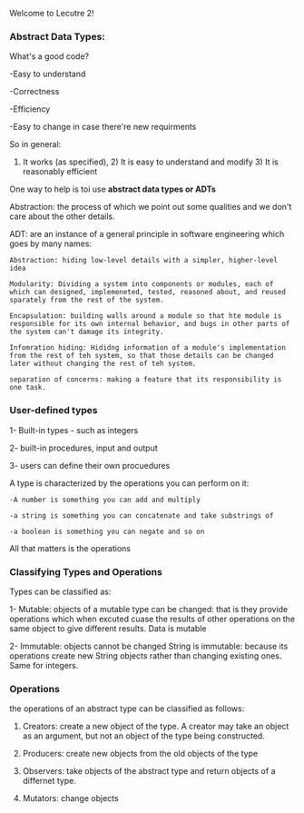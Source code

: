 Welcome to Lecutre 2! 

<h3>Abstract Data Types: </h3>

What's a good code? 

-Easy to understand 

-Correctness 

-Efficiency 

-Easy to change in case there're new requirments 

So in general: 

1) It works (as specified), 2) It is easy to understand and modify 3) It is reasonably efficient 

One way to help is toi use <b>abstract data types or ADTs</b>


Abstraction: the process of which we point out some qualities and we don't care about the other details. 

ADT: are an instance of a general principle in software engineering which goes by many names: 

	Abstraction: hiding low-level details with a simpler, higher-level idea

	Modularity: Dividing a system into components or modules, each of which can designed, implemeneted, tested, reasoned about, and reused sparately from the rest of the system. 

	Encapsulation: building walls around a module so that hte module is responsible for its own internal behavior, and bugs in other parts of the system can't damage its integrity. 

	Infomration hiding: Hididng information of a module's implementation from the rest of teh system, so that those details can be changed later without changing the rest of teh system. 

	separation of concerns: making a feature that its responsibility is one task. 

<h3>User-defined types</h3>

1- Built-in types - such as integers 

2- built-in procedures, input and output 

3- users can define their own procuedures


A type is characterized by the operations you can perform on it: 

	-A number is something you can add and multiply 

	-a string is something you can concatenate and take substrings of

	-a boolean is something you can negate and so on 

All that matters is the operations 

<h3>Classifying Types and Operations </h3>

Types can be classified as: 

1- Mutable: objects of a mutable type can be changed: that is they provide operations which when excuted cuase the results of other operations on the same object to give different results. Data is mutable 

2- Immutable: objects cannot be changed 
String is immutable: because its operations create new String objects rather than changing existing ones. Same for integers. 


<h3>Operations</h3>

the operations of an abstract type can be classified as follows: 

1. Creators: create a new object of the type. A creator may take an object as an argument, but not an object of the type being constructed. 

2. Producers: create new objects from the old objects of the type 
3. Observers: take objects of the abstract type and return objects of a differnet type. 
4. Mutators: change objects